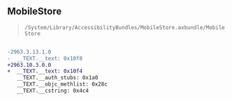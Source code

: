 ## MobileStore

> `/System/Library/AccessibilityBundles/MobileStore.axbundle/MobileStore`

```diff

-2963.3.13.1.0
-  __TEXT.__text: 0x10f8
+2963.10.3.0.0
+  __TEXT.__text: 0x10f4
   __TEXT.__auth_stubs: 0x1a0
   __TEXT.__objc_methlist: 0x28c
   __TEXT.__cstring: 0x4c4

```
